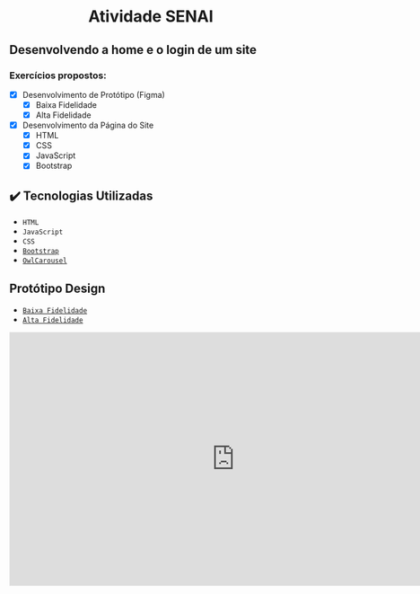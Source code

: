 <h1 align="center"> Atividade SENAI </h1>
<h2 align="left">Desenvolvendo a home e o login de um site</h2>

### Exercícios propostos:

- [x] Desenvolvimento de Protótipo (Figma)
  - [x] Baixa Fidelidade
  - [x] Alta Fidelidade
- [x] Desenvolvimento da Página do Site
  - [x] HTML
  - [x] CSS
  - [x] JavaScript
  - [x] Bootstrap
     
## ✔️ Tecnologias Utilizadas

- ``HTML``
- ``JavaScript``
- ``CSS``
- [``Bootstrap``](https://getbootstrap.com/)
- [``OwlCarousel``](https://owlcarousel2.github.io/OwlCarousel2/)

## Protótipo Design
- [``Baixa Fidelidade``]([https://getbootstrap.com/](https://www.figma.com/file/oC7seBWoE25zYz1aPk3Qh1/Site-Senai?type=design&node-id=12-834&mode=design&t=8TrHcTk62MVrzpQc-0)https://www.figma.com/file/oC7seBWoE25zYz1aPk3Qh1/Site-Senai?type=design&node-id=12-834&mode=design&t=8TrHcTk62MVrzpQc-0)
- [``Alta Fidelidade``]([https://owlcarousel2.github.io/OwlCarousel2/](https://www.figma.com/file/oC7seBWoE25zYz1aPk3Qh1/Site-Senai?type=design&node-id=0-1&mode=design&t=8TrHcTk62MVrzpQc-0)https://www.figma.com/file/oC7seBWoE25zYz1aPk3Qh1/Site-Senai?type=design&node-id=0-1&mode=design&t=8TrHcTk62MVrzpQc-0)
<iframe style="border: 1px solid rgba(0, 0, 0, 0.1);" width="800" height="450" src="https://www.figma.com/embed?embed_host=share&url=https%3A%2F%2Fwww.figma.com%2Ffile%2FoC7seBWoE25zYz1aPk3Qh1%2FSite-Senai%3Ftype%3Ddesign%26node-id%3D0%253A1%26mode%3Ddesign%26t%3D8TrHcTk62MVrzpQc-1" allowfullscreen></iframe>

